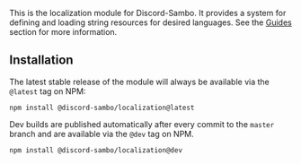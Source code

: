<p class="lead">
This is the localization module for Discord-Sambo. It provides a system for defining and loading string
resources for desired languages. See the <a href="https://discord.sambo/localization/guides/default">Guides</a>
section for more information.
</p>

## Installation
The latest stable release of the module will always be available via the `@latest` tag on NPM:

```
npm install @discord-sambo/localization@latest
```

Dev builds are published automatically after every commit to the `master` branch and are available
via the `@dev` tag on NPM.

```
npm install @discord-sambo/localization@dev
```